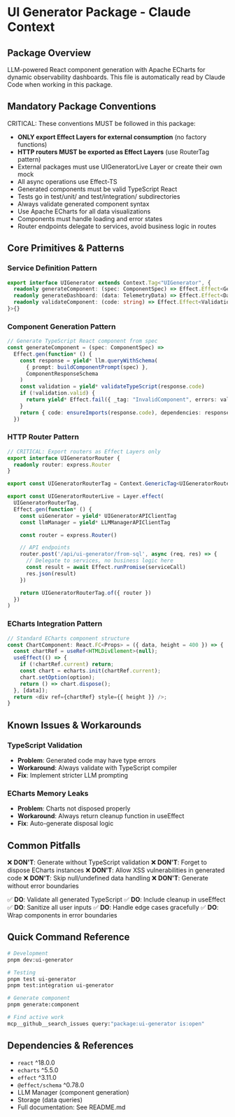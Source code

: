 # UI Generator Package - Claude Context

## Package Overview
LLM-powered React component generation with Apache ECharts for dynamic observability dashboards.
This file is automatically read by Claude Code when working in this package.

## Mandatory Package Conventions
CRITICAL: These conventions MUST be followed in this package:
- **ONLY export Effect Layers for external consumption** (no factory functions)
- **HTTP routers MUST be exported as Effect Layers** (use RouterTag pattern)
- External packages must use UIGeneratorLive Layer or create their own mock
- All async operations use Effect-TS
- Generated components must be valid TypeScript React
- Tests go in test/unit/ and test/integration/ subdirectories
- Always validate generated component syntax
- Use Apache ECharts for all data visualizations
- Components must handle loading and error states
- Router endpoints delegate to services, avoid business logic in routes

## Core Primitives & Patterns

### Service Definition Pattern
```typescript
export interface UIGenerator extends Context.Tag<"UIGenerator", {
  readonly generateComponent: (spec: ComponentSpec) => Effect.Effect<GeneratedComponent, UIError, never>
  readonly generateDashboard: (data: TelemetryData) => Effect.Effect<Dashboard, UIError, never>
  readonly validateComponent: (code: string) => Effect.Effect<ValidationResult, UIError, never>
}>{}
```

### Component Generation Pattern
```typescript
// Generate TypeScript React component from spec
const generateComponent = (spec: ComponentSpec) =>
  Effect.gen(function* () {
    const response = yield* llm.queryWithSchema(
      { prompt: buildComponentPrompt(spec) },
      ComponentResponseSchema
    )
    const validation = yield* validateTypeScript(response.code)
    if (!validation.valid) {
      return yield* Effect.fail({ _tag: "InvalidComponent", errors: validation.errors })
    }
    return { code: ensureImports(response.code), dependencies: response.dependencies }
  })
```

### HTTP Router Pattern
```typescript
// CRITICAL: Export routers as Effect Layers only
export interface UIGeneratorRouter {
  readonly router: express.Router
}

export const UIGeneratorRouterTag = Context.GenericTag<UIGeneratorRouter>('UIGeneratorRouter')

export const UIGeneratorRouterLive = Layer.effect(
  UIGeneratorRouterTag,
  Effect.gen(function* () {
    const uiGenerator = yield* UIGeneratorAPIClientTag
    const llmManager = yield* LLMManagerAPIClientTag

    const router = express.Router()

    // API endpoints
    router.post('/api/ui-generator/from-sql', async (req, res) => {
      // Delegate to services, no business logic here
      const result = await Effect.runPromise(serviceCall)
      res.json(result)
    })

    return UIGeneratorRouterTag.of({ router })
  })
)
```

### ECharts Integration Pattern
```typescript
// Standard ECharts component structure
const ChartComponent: React.FC<Props> = ({ data, height = 400 }) => {
  const chartRef = useRef<HTMLDivElement>(null);
  useEffect(() => {
    if (!chartRef.current) return;
    const chart = echarts.init(chartRef.current);
    chart.setOption(option);
    return () => chart.dispose();
  }, [data]);
  return <div ref={chartRef} style={{ height }} />;
}
```

## Known Issues & Workarounds

### TypeScript Validation
- **Problem**: Generated code may have type errors
- **Workaround**: Always validate with TypeScript compiler
- **Fix**: Implement stricter LLM prompting

### ECharts Memory Leaks
- **Problem**: Charts not disposed properly
- **Workaround**: Always return cleanup function in useEffect
- **Fix**: Auto-generate disposal logic

## Common Pitfalls

❌ **DON'T**: Generate without TypeScript validation
❌ **DON'T**: Forget to dispose ECharts instances
❌ **DON'T**: Allow XSS vulnerabilities in generated code
❌ **DON'T**: Skip null/undefined data handling
❌ **DON'T**: Generate without error boundaries

✅ **DO**: Validate all generated TypeScript
✅ **DO**: Include cleanup in useEffect
✅ **DO**: Sanitize all user inputs
✅ **DO**: Handle edge cases gracefully
✅ **DO**: Wrap components in error boundaries

## Quick Command Reference

```bash
# Development
pnpm dev:ui-generator

# Testing
pnpm test ui-generator
pnpm test:integration ui-generator

# Generate component
pnpm generate:component

# Find active work
mcp__github__search_issues query:"package:ui-generator is:open"
```

## Dependencies & References
- `react` ^18.0.0
- `echarts` ^5.5.0
- `effect` ^3.11.0
- `@effect/schema` ^0.78.0
- LLM Manager (component generation)
- Storage (data queries)
- Full documentation: See README.md